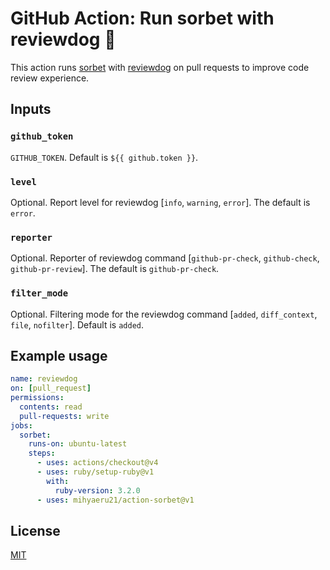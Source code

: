 # GitHub Action: Run sorbet with reviewdog 🐶

This action runs [sorbet](https://github.com/sorbet/sorbet) with
[reviewdog](https://github.com/reviewdog/reviewdog) on pull requests to improve
code review experience.

## Inputs

### `github_token`

`GITHUB_TOKEN`. Default is `${{ github.token }}`.

### `level`

Optional. Report level for reviewdog [`info`, `warning`, `error`].
The default is `error`.

### `reporter`

Optional. Reporter of reviewdog command [`github-pr-check`, `github-check`, `github-pr-review`].
The default is `github-pr-check`.

### `filter_mode`

Optional. Filtering mode for the reviewdog command [`added`, `diff_context`, `file`, `nofilter`].
Default is `added`.

## Example usage

```yaml
name: reviewdog
on: [pull_request]
permissions:
  contents: read
  pull-requests: write
jobs:
  sorbet:
    runs-on: ubuntu-latest
    steps:
      - uses: actions/checkout@v4
      - uses: ruby/setup-ruby@v1
        with:
          ruby-version: 3.2.0
      - uses: mihyaeru21/action-sorbet@v1
```

## License

[MIT](https://choosealicense.com/licenses/mit)
